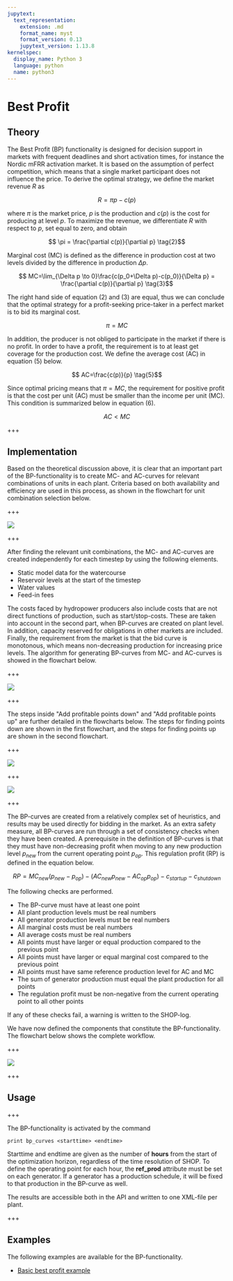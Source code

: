 ```yaml
---
jupytext:
  text_representation:
    extension: .md
    format_name: myst
    format_version: 0.13
    jupytext_version: 1.13.8
kernelspec:
  display_name: Python 3
  language: python
  name: python3
---
```


# Best Profit

## Theory

The Best Profit (BP) functionality is designed for decision support in markets with frequent deadlines and short activation times, for instance the Nordic mFRR activation market. It is based on the assumption of perfect competition, which means that a single market participant does not influence the price. To derive the optimal strategy, we define the market revenue $R$ as

<a id='eq_1'></a>
$$ R=\pi p-c(p)\tag{1}$$

where $\pi$ is the market price, $p$ is the production and $c(p)$ is the cost for producing at level $p$. To maximize the revenue, we differentiate $R$ with respect to $p$, set equal to zero, and obtain

$$ \pi = \frac{\partial c(p)}{\partial p} \tag{2}$$

Marginal cost (MC) is defined as the difference in production cost at two levels divided by the difference in production $\Delta p$.

$$ MC=\lim_{\Delta p \to 0}\frac{c(p_0+\Delta p)-c(p_0)}{\Delta p} =  \frac{\partial c(p)}{\partial p} \tag{3}$$

The right hand side of equation (2) and (3) are equal, thus we can conclude that the optimal strategy for a profit-seeking price-taker in a perfect market is to bid its marginal cost. 

$$ \pi = MC \tag{4}$$

In addition, the producer is not obliged to participate in the market if there is no profit. In order to have a profit, the requirement is to at least get coverage for the production cost. We define the average cost (AC) in equation (5) below.

$$ AC=\frac{c(p)}{p} \tag{5}$$

Since optimal pricing means that $\pi = MC$, the requirement for positive profit is that the cost per unit (AC) must be smaller than the income per unit (MC). This condition is summarized below in equation (6).


$$ AC < MC \tag{6}$$

+++

## Implementation

Based on the theoretical discussion above, it is clear that an important part of the BP-functionality is to create MC- and AC-curves for relevant combinations of units in each plant. Criteria based on both availability and efficiency are used in this process, as shown in the flowchart for unit combination selection below.

+++

<img src="./img/unit_combinations.png">

+++

After finding the relevant unit combinations, the MC- and AC-curves are created independently for each timestep by using the following elements.

- Static model data for the watercourse
- Reservoir levels at the start of the timestep
- Water values
- Feed-in fees

The costs faced by hydropower producers also include costs that are not direct functions of production, such as start/stop-costs. These are taken into account in the second part, when BP-curves are created on plant level. In addition, capacity reserved for obligations in other markets are included. Finally, the requirement from the market is that the bid curve is monotonous, which means non-decreasing production for increasing price levels. The algorithm for generating BP-curves from MC- and AC-curves is showed in the flowchart below.

+++

<img src="./img/bp_overview.png">

+++

The steps inside "Add profitable points down" and "Add profitable points up" are further detailed in the flowcharts below. The steps for finding points down are shown in the first flowchart, and the steps for finding points up are shown in the second flowchart.

+++

<img src="./img/bp_steps_down.png">

+++

<img src="./img/bp_steps_up.png">

+++

The BP-curves are created from a relatively complex set of heuristics, and results may be used directly for bidding in the market. As an extra safety measure, all BP-curves are run through a set of consistency checks when they have been created. A prerequisite in the definition of BP-curves is that they must have non-decreasing profit when moving to any new production level $p_{new}$ from the current operating point $p_{op}$. This regulation profit (RP) is defined in the equation below.

$$ RP = MC_{new}(p_{new} - p_{op}) - (AC_{new}p_{new}-AC_{op}p_{op}) - c_{startup} - c_{shutdown} \tag{7}$$


The following checks are performed.

- The BP-curve must have at least one point
- All plant production levels must be real numbers
- All generator production levels must be real numbers
- All marginal costs must be real numbers
- All average costs must be real numbers
- All points must have larger or equal production compared to the previous point
- All points must have larger or equal marginal cost compared to the previous point
- All points must have same reference production level for AC and MC
- The sum of generator production must equal the plant production for all points
- The regulation profit must be non-negative from the current operating point to all other points

If any of these checks fail, a warning is written to the SHOP-log.

We have now defined the components that constitute the BP-functionality. The flowchart below shows the complete workflow.

+++

<img src="./img/bp_functionality.png">

+++

## Usage

+++

The BP-functionality is activated by the command

    print bp_curves <starttime> <endtime>

Starttime and endtime are given as the number of **hours** from the start of the optimization horizon, regardless of the time resolution of SHOP. To define the operating point for each hour, the **ref_prod** attribute must be set on each generator. If a generator has a production schedule, it will be fixed to that production in the BP-curve as well.

The results are accessible both in the API and written to one XML-file per plant.

+++

## Examples

The following examples are available for the BP-functionality.

- <a href="https://shop.sintef.energy/documentation/examples/basic-best-profit-example/" target="_parent">Basic best profit example</a>
